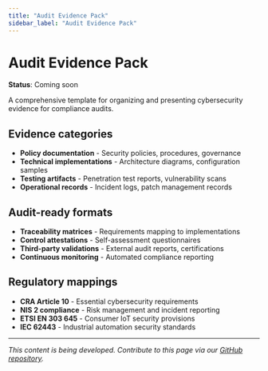 ```yaml
---
title: "Audit Evidence Pack"
sidebar_label: "Audit Evidence Pack"
---
```


# Audit Evidence Pack

**Status**: Coming soon

A comprehensive template for organizing and presenting cybersecurity evidence for compliance audits.

## Evidence categories

- **Policy documentation** - Security policies, procedures, governance
- **Technical implementations** - Architecture diagrams, configuration samples
- **Testing artifacts** - Penetration test reports, vulnerability scans
- **Operational records** - Incident logs, patch management records

## Audit-ready formats

- **Traceability matrices** - Requirements mapping to implementations
- **Control attestations** - Self-assessment questionnaires
- **Third-party validations** - External audit reports, certifications
- **Continuous monitoring** - Automated compliance reporting

## Regulatory mappings

- **CRA Article 10** - Essential cybersecurity requirements
- **NIS 2 compliance** - Risk management and incident reporting
- **ETSI EN 303 645** - Consumer IoT security provisions
- **IEC 62443** - Industrial automation security standards

---

*This content is being developed. Contribute to this page via our [GitHub repository](https://github.com/sbd-community/handbook).* 